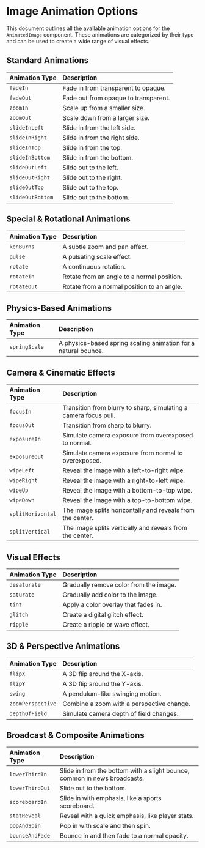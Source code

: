 # Image Animation Options

This document outlines all the available animation options for the `AnimatedImage` component. These animations are categorized by their type and can be used to create a wide range of visual effects.

## Standard Animations

| Animation Type | Description |
| :--- | :--- |
| `fadeIn` | Fade in from transparent to opaque. |
| `fadeOut` | Fade out from opaque to transparent. |
| `zoomIn` | Scale up from a smaller size. |
| `zoomOut` | Scale down from a larger size. |
| `slideInLeft` | Slide in from the left side. |
| `slideInRight` | Slide in from the right side. |
| `slideInTop` | Slide in from the top. |
| `slideInBottom` | Slide in from the bottom. |
| `slideOutLeft` | Slide out to the left. |
| `slideOutRight` | Slide out to the right. |
| `slideOutTop` | Slide out to the top. |
| `slideOutBottom` | Slide out to the bottom. |

## Special & Rotational Animations

| Animation Type | Description |
| :--- | :--- |
| `kenBurns` | A subtle zoom and pan effect. |
| `pulse` | A pulsating scale effect. |
| `rotate` | A continuous rotation. |
| `rotateIn` | Rotate from an angle to a normal position. |
| `rotateOut` | Rotate from a normal position to an angle. |

## Physics-Based Animations

| Animation Type | Description |
| :--- | :--- |
| `springScale` | A physics-based spring scaling animation for a natural bounce. |

## Camera & Cinematic Effects

| Animation Type | Description |
| :--- | :--- |
| `focusIn` | Transition from blurry to sharp, simulating a camera focus pull. |
| `focusOut` | Transition from sharp to blurry. |
| `exposureIn` | Simulate camera exposure from overexposed to normal. |
| `exposureOut` | Simulate camera exposure from normal to overexposed. |
| `wipeLeft` | Reveal the image with a left-to-right wipe. |
| `wipeRight` | Reveal the image with a right-to-left wipe. |
| `wipeUp` | Reveal the image with a bottom-to-top wipe. |
| `wipeDown` | Reveal the image with a top-to-bottom wipe. |
| `splitHorizontal` | The image splits horizontally and reveals from the center. |
| `splitVertical` | The image splits vertically and reveals from the center. |

## Visual Effects

| Animation Type | Description |
| :--- | :--- |
| `desaturate` | Gradually remove color from the image. |
| `saturate` | Gradually add color to the image. |
| `tint` | Apply a color overlay that fades in. |
| `glitch` | Create a digital glitch effect. |
| `ripple` | Create a ripple or wave effect. |

## 3D & Perspective Animations

| Animation Type | Description |
| :--- | :--- |
| `flipX` | A 3D flip around the X-axis. |
| `flipY` | A 3D flip around the Y-axis. |
| `swing` | A pendulum-like swinging motion. |
| `zoomPerspective` | Combine a zoom with a perspective change. |
| `depthOfField` | Simulate camera depth of field changes. |

## Broadcast & Composite Animations

| Animation Type | Description |
| :--- | :--- |
| `lowerThirdIn` | Slide in from the bottom with a slight bounce, common in news broadcasts. |
| `lowerThirdOut` | Slide out to the bottom. |
| `scoreboardIn` | Slide in with emphasis, like a sports scoreboard. |
| `statReveal` | Reveal with a quick emphasis, like player stats. |
| `popAndSpin` | Pop in with scale and then spin. |
| `bounceAndFade` | Bounce in and then fade to a normal opacity. |
